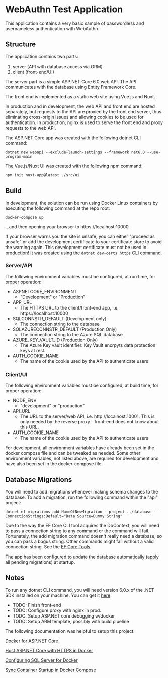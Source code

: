 # WebAuthn Test Application 
This application contains a very basic sample of passwordless and usernameless authentication with WebAuthn.

## Structure
The application contains two parts:

1. server (API with database access via ORM)
2. client (front-end/UI)

The server part is a simple <span>ASP.</span>NET Core 6.0 web API. The API communicates with the database using
Entity Framework Core.

The front end is implemented as a static web site using Vue.js and Nuxt.

In production and in development, the web API and front end are hosted separately, but requests to the API are
proxied by the front end server, thus eliminating cross-origin issues and allowing cookies to be used for authentication.
In production, nginx is used to serve the front end and proxy requests to the web API.


The <span>ASP.</span>NET Core app was created with the following dotnet CLI command:

 ```dotnet new webapi --exclude-launch-settings --framework net6.0 --use-program-main```

The Vue.js/Nuxt UI was created with the following npm command:

```npm init nuxt-app@latest ./src/ui```

## Build
In development, the solution can be run using Docker Linux containers by executing the following command at the repo root:

```docker-compose up```

...and then opening your browser to https://localhost:10000.

If your browser warns you the site is unsafe, you can either "proceed as unsafe" or add the development certificate to
your certificate store to avoid the warning again. This development certificate must not be used in production!
It was created using the `dotnet dev-certs https` CLI command.

### Server/API
The following environment variables must be configured, at run time, for proper operation:

* ASPNETCORE_ENVIRONMENT
  * "Development" or "Production"
* APP_URL
  * The HTTPS URL to the client/front-end app, i.e. https://localhost:10000
* SQLCONNSTR_DEFAULT (Development only)
  * The connection string to the database
* SQLAZURECONNSTR_DEFAULT (Production Only)
  * The connection string to the Azure SQL database
* AZURE_KEY_VAULT_ID (Production Only)
  * The Azure Key vault identifier. Key Vault encrpyts data protection keys at rest.
* AUTH_COOKIE_NAME
  * The name of the cookie used by the API to authenticate users

### Client/UI
The following environment variables must be configured, at build time, for proper operation:

* NODE_ENV
  * "development" or "production"
* API_URL
  * The URL to the server/web API, i.e. http://localhost:10001. This is only needed by the reverse
  proxy - front-end does not know about this URL.
* AUTH_COOKIE_NAME
  * The name of the cookie used by the API to authenticate users

For development, all environment variables have already been set in the docker compose file and can
be tweaked as needed. Some other environment variables, not listed above, are required for development and
have also been set in the docker-compose file.


## Database Migrations
You will need to add migrations whenever making schema changes to the database. To add a migration, run the following command
within the "api" project:

```dotnet ef migrations add NameOfNewMigration --project ../database -- ConnectionStrings:Default="Data Source=Dummy String"```

Due to the way the EF Core CLI tool acquires the DbContext, you will need to pass a connection string to any command or the
command will fail. Fortunately, the add migration command doesn't really need a database, so you can pass a bogus string.
Other commands might fail without a valid connection string. See the [EF Core Tools](https://learn.microsoft.com/en-us/ef/core/cli/dotnet).

The app has been configured to update the database automatically (apply all pending migrations) at startup.

## Notes

To run any dotnet CLI command, you will need version 6.0.x of the .NET SDK installed on your machine. You can get it
[here](https://dotnet.microsoft.com/en-us/download/dotnet/6.0).

* TODO: Finish front-end
* TODO: Configure proxy with nginx in prod.
* TODO: Setup <span>ASP.</span>NET core debugging w/docker
* TODO: Setup ARM template, possibly with build pipeline


The following documentation was helpful to setup this project:

[Docker for <span>ASP.</span>NET Core](https://learn.microsoft.com/en-us/aspnet/core/host-and-deploy/docker/building-net-docker-images?view=aspnetcore-6.0)

[Host <span>ASP.</span>NET Core with HTTPS in Docker](https://github.com/dotnet/dotnet-docker/blob/main/samples/host-aspnetcore-https.md)

[Configuring SQL Server for Docker](https://learn.microsoft.com/en-us/sql/linux/sql-server-linux-docker-container-configure)

[Sync Container Startup in Docker Compose](https://github.com/vishnubob/wait-for-it)